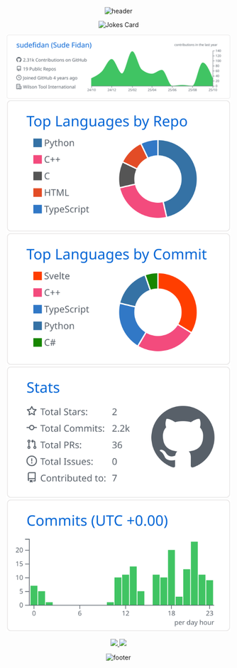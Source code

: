 <div align="center">

![header](https://capsule-render.vercel.app/api?type=waving&color=gradient&height=230&section=header&text=Hi%2C%20I'm%20Sophie%20👋🏻&fontSize=45&fontAlignY=35&animation=fadeIn&fontColor=fff)

<img src="https://readme-jokes.vercel.app/api?theme=buefy" alt="Jokes Card" />

[![](https://raw.githubusercontent.com/sudefidan/sudefidan/main/profile-summary-card-output/github/0-profile-details.svg)](https://github.com/vn7n24fzkq/github-profile-summary-cards)  
[![](https://raw.githubusercontent.com/sudefidan/sudefidan/main/profile-summary-card-output/github/1-repos-per-language.svg)](https://github.com/vn7n24fzkq/github-profile-summary-cards)
[![](https://raw.githubusercontent.com/sudefidan/sudefidan/main/profile-summary-card-output/github/2-most-commit-language.svg)](https://github.com/vn7n24fzkq/github-profile-summary-cards)  
[![](https://raw.githubusercontent.com/sudefidan/sudefidan/main/profile-summary-card-output/github/3-stats.svg)](https://github.com/vn7n24fzkq/github-profile-summary-cards)
[![](https://raw.githubusercontent.com/sudefidan/sudefidan/main/profile-summary-card-output/github/4-productive-time.svg)](https://github.com/vn7n24fzkq/github-profile-summary-cards)



<a href="https://www.linkedin.com/in/sudefidan/" target="_blank">
  <img src="https://img.shields.io/badge/LinkedIn-0077B5?style=for-the-badge&logo=linkedin&logoColor=white" />
</a>
<a href="https://sudefidan.github.io/portfolio/" target="_blank">
  <img src="https://img.shields.io/badge/website-000000?style=for-the-badge&logo=About.me&logoColor=white" />
</a>

![footer](https://capsule-render.vercel.app/api?type=waving&color=gradient&height=100&section=footer)

</div>
